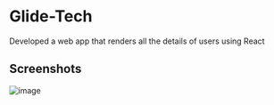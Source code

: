 # Glide-Tech
Developed a web app that renders all the details of users using React
## Screenshots
![image](https://user-images.githubusercontent.com/120082922/211816708-65710aaf-8485-4724-8286-f072371d008e.png)
